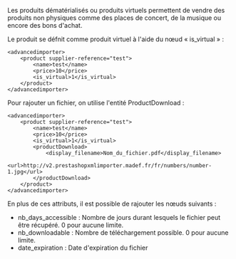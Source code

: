 Les produits dématérialisés ou produits virtuels permettent de vendre des produits non physiques comme des places de concert, de la musique ou encore des bons d'achat.

Le produit se défnit comme produit virtuel à l'aide du nœud « is_virtual » :
```
<advancedimporter>
    <product supplier-reference="test">
        <name>test</name>
        <price>10</price>
        <is_virtual>1</is_virtual>
    </product>
</advancedimporter>
```

Pour rajouter un fichier, on utilise l'entité ProductDownload :
```
<advancedimporter>
    <product supplier-reference="test">
        <name>test</name>
        <price>10</price>
        <is_virtual>1</is_virtual>
        <productDownload>
            <display_filename>Nom_du_fichier.pdf</display_filename>
            <url>http://v2.prestashopxmlimporter.madef.fr/fr/numbers/number-1.jpg</url>
        </productDownload>
    </product>
</advancedimporter>
```

En plus de ces attributs, il est possible de rajouter les nœuds suivants :
 * nb_days_accessible : Nombre de jours durant lesquels le fichier peut être récupéré. 0 pour aucune limite.
 * nb_downloadable : Nombre de téléchargement possible. 0 pour aucune limite.
 * date_expiration : Date d'expiration du fichier
